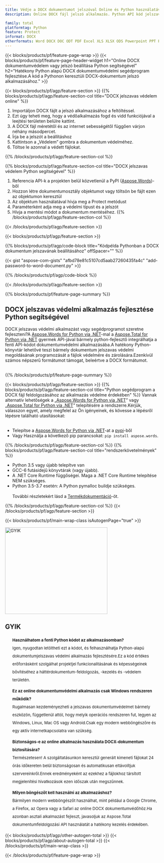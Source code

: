 ```yaml
---
title: Védje a DOCX dokumentumot jelszóval Online és Python használatával
description: Online DOCX fájl jelszó alkalmazás. Python API kód jelszavas védelem alkalmazásához a DOCX dokumentumon.

family: total
platformtag: Python
feature: Protect
informat: DOCX
otherformats: Word DOCX DOC ODT PDF Excel XLS XLSX ODS Powerpoint PPT PPTX ODP
---
```

{{< blocks/products/pf/feature-page-wrap >}}
{{< blocks/products/pf/feature-page-header-widget h1="Online DOCX dokumentumvédelem vagy jelszó beállítása Python segítségével" h2="Hatékony Python alapú DOCX dokumentumvédelmi segédprogram fejlesztése.A kód a Pythonon keresztüli DOCX-dokumentum jelszó alkalmazásához." >}}

{{< blocks/products/pf/agp/feature-section >}}
{{% blocks/products/pf/agp/feature-section-col title="DOCX jelszavas védelem online" %}}

1. Importáljon DOCX fájlt a jelszó alkalmazásához a feltöltéssel.
1. Ezt úgy teheti meg, hogy a védőalkalmazás fogd és vidd funkciójával a leejtési területen belülre kattint.
1. A DOCX fájl méretétől és az internet sebességétől függően várjon néhány másodpercet.
1. Írja be a jelszót a beállításhoz
1. Kattintson a „Védelem” gombra a dokumentum védelméhez.
1. Töltse le azonnal a védett fájlokat.

{{% /blocks/products/pf/agp/feature-section-col %}}

{{% blocks/products/pf/agp/feature-section-col title="DOCX jelszavas védelem Python segítségével" %}}

1. Referencia API-k a projekten belül közvetlenül a PyPI ([Aspose.Words](https://pypi.org/project/aspose-words/))-ből
1. Hozzon létre dokumentumosztály objektumot vagy töltsön be fájlt ezen az objektumon keresztül
1. Az objektum használatával hívja meg a Protect metódust
1. Paraméterként adja meg a védelmi típust és a jelszót
1. Hívja a mentési módot a dokumentum mentéséhez.
{{% /blocks/products/pf/agp/feature-section-col %}}

{{< /blocks/products/pf/agp/feature-section >}}

{{< blocks/products/pf/agp/feature-section >}}

{{% blocks/products/pf/agp/code-block title="Kódpélda Pythonban a DOCX dokumentum jelszavának beállításához" offSpacer="" %}}

{{< gist "aspose-com-gists" "afbd78e81c5107cd5aab27260435fa4c" "add-password-to-word-document.py" >}}

{{% /blocks/products/pf/agp/code-block %}}

{{< /blocks/products/pf/agp/feature-section >}}



{{% blocks/products/pf/feature-page-summary %}}


<h2>DOCX jelszavas védelmi alkalmazás fejlesztése Python segítségével</h2>

DOCX jelszavas védelmi alkalmazást vagy segédprogramot szeretne fejleszteni?A [Aspose.Words for Python via .NET](https://products.aspose.com/words/python-net/)-mal a [Aspose.Total for Python via .NET](https://products.aspose.com/total/python-net/) gyermek API-jával bármely python-fejlesztő integrálhatja a fenti API-kódot dokumentumvédelmi alkalmazásába.A hatékony Python-könyvtár lehetővé teszi bármely dokumentum jelszavas védelmi megoldásának programozását a fájlok védelmére és zárolására.Ezenkívül számos népszerű formátumot támogat, beleértve a DOCX formátumot.<br /><br />

{{% /blocks/products/pf/feature-page-summary %}}

{{< blocks/products/pf/agp/feature-section >}}
{{% blocks/products/pf/agp/feature-section-col title="Python segédprogram a DOCX fájl feldolgozásához az alkalmazás védelme érdekében" %}}
Vannak alternatív lehetőségek a „[Aspose.Words for Python via .NET](https://products.aspose.com/words/python-net/)” vagy „[Aspose.Total for Python via .NET](https://products.aspose.com/total/python-net/)” telepítésére a rendszerre.Kérjük, válasszon egyet, amely megfelel az Ön igényeinek, és kövesse a lépésről lépésre található utasításokat:<br /><br />

- Telepítse a [Aspose.Words for Python via .NET](https://products.aspose.com/words/python-net/)-at a [pypi](https://pypi.org/project/aspose-words/)-ből
- Vagy Használja a következő pip parancsokat: ```pip install aspose.words```.

{{% /blocks/products/pf/agp/feature-section-col %}}
{{% blocks/products/pf/agp/feature-section-col title="rendszerkövetelmények" %}}

- Python 3.5 vagy újabb telepítve van
- GCC-6 futásidejű könyvtárak (vagy újabb).
- A .NET Core Runtime függőségei. Maga a .NET Core Runtime telepítése NEM szükséges.
- Python 3.5-3.7 esetén: A Python pymalloc buildje szükséges.
<br /><br />
További részletekért lásd a [Termékdokumentáció](https://docs.aspose.com/words/python-net/system-requirements/)-öt.

{{% /blocks/products/pf/agp/feature-section-col %}}
{{< /blocks/products/pf/agp/feature-section >}}


{{< blocks/products/pf/main-wrap-class isAutogenPage="true" >}}

<style>.howtolist li{margin-right: 0!important;line-height: 26px;position: relative;margin-bottom: 10px;font-size: 13px;list-style-type: none;}</style>
<div class="col-md-12 tl bg-gray-dark howtolist section">
  <a class="anchor" name="faqpage"></a>
  <div class="container tl dflex" itemscope="" itemtype="https://schema.org/FAQPage">
      <div class="col-md-4 howtosectiongfx">
          <img class="social-panel-hide-on-mobile" src="https://www.groupDOCXs.cloud/templates/brand/images/groupDOCXs/conversion/groupDOCXs_conversion-brand.png" alt="GYIK" width="335" height="283">
      </div>
      <div class="howtosection col-md-8">
          <div>
              <h2>GYIK</h2>
              <ul>
                  <li itemscope="" itemprop="mainEntity" itemtype="https://schema.org/Question">
                      <div>
                          <span itemprop="name"><b>Használhatom a fenti Python kódot az alkalmazásomban?</b></span>
                      </div>
                      <div itemscope="" itemprop="acceptedAnswer" itemtype="https://schema.org/Answer">
                          <span itemprop="text">Igen, nyugodtan letöltheti ezt a kódot, és felhasználhatja Python-alapú dokumentumjelszavas védelmi alkalmazás fejlesztésére.Ez a kód értékes erőforrásként szolgálhat projektjei funkcionalitásának és képességeinek bővítéséhez a háttérdokumentum-feldolgozás, -kezelés és -védelem területén.</span>
                      </div>
                  </li>
                  <li itemscope="" itemprop="mainEntity" itemtype="https://schema.org/Question">
                      <div>
                          <span itemprop="name"><b>Ez az online dokumentumvédelmi alkalmazás csak Windows rendszeren működik?</b></span>
                      </div>
                      <div itemscope="" itemprop="acceptedAnswer" itemtype="https://schema.org/Answer">
                          <span itemprop="text">Rugalmasan kezdeményezheti a jelszavas dokumentumvédelmet bármely eszközön, függetlenül attól, hogy melyik operációs rendszeren fut, legyen az Windows, Linux, Mac OS vagy Android.Csak egy modern webböngészőre és egy aktív internetkapcsolatra van szükség.</span>
                      </div>
                  </li>
                  <li itemscope="" itemprop="mainEntity" itemtype="https://schema.org/Question">
                      <div>
                          <span itemprop="name"><b>Biztonságos-e az online alkalmazás használata DOCX-dokumentum biztosítására?</b></span>
                      </div>
                      <div itemscope="" itemprop="acceptedAnswer" itemtype="https://schema.org/Answer">
                          <span itemprop="text">Természetesen! A szolgáltatásunkon keresztül generált kimeneti fájlokat 24 órás időkereten belül biztonságosan és automatikusan eltávolítjuk szervereinkről.Ennek eredményeként az ezekhez a fájlokhoz társított megjelenítési hivatkozások ezen időszak után megszűnnek.</span>
                      </div>
                  </li>                 
                  <li itemscope="" itemprop="mainEntity" itemtype="https://schema.org/Question">
                      <div>
                          <span itemprop="name"><b>Milyen böngészőt kell használni az alkalmazáshoz?</b></span>
                      </div>
                      <div itemscope="" itemprop="acceptedAnswer" itemtype="https://schema.org/Answer">
                          <span itemprop="text">Bármilyen modern webböngészőt használhat, mint például a Google Chrome, a Firefox, az Opera vagy a Safari az online DOCX dokumentumvédőhöz.Ha azonban asztali alkalmazást fejleszt, javasoljuk az Aspose.Total dokumentumfeldolgozási API használatát a hatékony kezelés érdekében.</span>
                      </div>
                  </li>
              </ul>
          </div>
      </div>
  </div>

{{< blocks/products/pf/agp/other-autogen-total >}}
{{< blocks/products/pf/agp/about-autogen-total >}}
{{< /blocks/products/pf/main-wrap-class >}}

{{< /blocks/products/pf/feature-page-wrap >}}